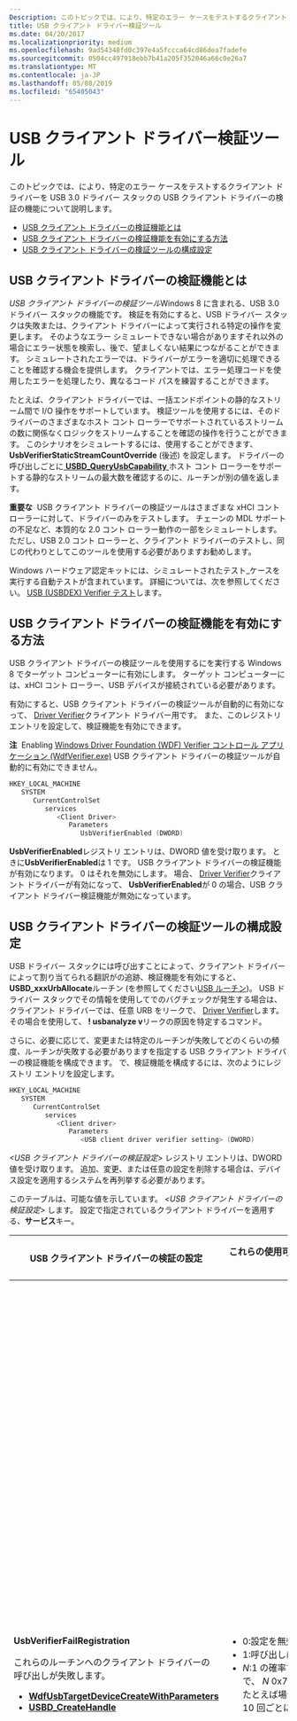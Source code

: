 ```yaml
---
Description: このトピックでは、により、特定のエラー ケースをテストするクライアント ドライバーを USB 3.0 ドライバー スタックの USB クライアント ドライバーの検証の機能について説明します。
title: USB クライアント ドライバー検証ツール
ms.date: 04/20/2017
ms.localizationpriority: medium
ms.openlocfilehash: 9ad54348fd0c397e4a5fccca64cd86dea7fadefe
ms.sourcegitcommit: 0504cc497918ebb7b41a205f352046a66c0e26a7
ms.translationtype: MT
ms.contentlocale: ja-JP
ms.lasthandoff: 05/08/2019
ms.locfileid: "65405043"
---
```

# <a name="usb-client-driver-verifier"></a>USB クライアント ドライバー検証ツール


このトピックでは、により、特定のエラー ケースをテストするクライアント ドライバーを USB 3.0 ドライバー スタックの USB クライアント ドライバーの検証の機能について説明します。

-   [USB クライアント ドライバーの検証機能とは](#what-is-the-usb-client-driver-verifier)
-   [USB クライアント ドライバーの検証機能を有効にする方法](#how-to-enable-the-usb-client-driver-verifier)
-   [USB クライアント ドライバーの検証ツールの構成設定](#configuration-settings-for-the-usb-client-driver-verifier)

## <a name="what-is-the-usb-client-driver-verifier"></a>USB クライアント ドライバーの検証機能とは


*USB クライアント ドライバーの検証ツール*Windows 8 に含まれる、USB 3.0 ドライバー スタックの機能です。 検証を有効にすると、USB ドライバー スタックは失敗または、クライアント ドライバーによって実行される特定の操作を変更します。 そのようなエラー シミュレートできない場合がありますそれ以外の場合にエラー状態を検索し、後で、望ましくない結果につながることができます。 シミュレートされたエラーでは、ドライバーがエラーを適切に処理できることを確認する機会を提供します。 クライアントでは、エラー処理コードを使用したエラーを処理したり、異なるコード パスを練習することができます。

たとえば、クライアント ドライバーでは、一括エンドポイントの静的なストリーム間で I/O 操作をサポートしています。 検証ツールを使用するには、そのドライバーのさまざまなホスト コント ローラーでサポートされているストリームの数に関係なくロジックをストリームすることを確認の操作を行うことができます。 このシナリオをシミュレートするには、使用することができます、 **UsbVerifierStaticStreamCountOverride** (後述) を設定します。 ドライバーの呼び出しごとに[ **USBD\_QueryUsbCapability** ](https://msdn.microsoft.com/library/windows/hardware/hh406230)ホスト コント ローラーをサポートする静的なストリームの最大数を確認するのに、ルーチンが別の値を返します。

**重要な**  USB クライアント ドライバーの検証ツールはさまざまな xHCI コント ローラーに対して、ドライバーのみをテストします。 チェーンの MDL サポートの不足など、本質的な 2.0 コント ローラー動作の一部をシミュレートします。 ただし、USB 2.0 コント ローラーと、クライアント ドライバーのテストし、同じの代わりとしてこのツールを使用する必要がありますお勧めします。

 

Windows ハードウェア認定キットには、シミュレートされたテスト_ケースを実行する自動テストが含まれています。 詳細については、次を参照してください。 [USB (USBDEX) Verifier テスト](https://msdn.microsoft.com/library/windows/hardware/hh998558.aspx)します。

## <a name="how-to-enable-the-usb-client-driver-verifier"></a>USB クライアント ドライバーの検証機能を有効にする方法


USB クライアント ドライバーの検証ツールを使用するにを実行する Windows 8 でターゲット コンピューターに有効にします。 ターゲット コンピューターには、xHCI コント ローラー、USB デバイスが接続されている必要があります。

有効にすると、USB クライアント ドライバーの検証ツールが自動的に有効になって、 [Driver Verifier](https://msdn.microsoft.com/library/windows/hardware/ff545448)クライアント ドライバー用です。 また、このレジストリ エントリを設定して、検証機能を有効にできます。

**注**  Enabling [Windows Driver Foundation (WDF) Verifier コントロール アプリケーション (WdfVerifier.exe)](https://msdn.microsoft.com/library/windows/hardware/ff556129) USB クライアント ドライバーの検証ツールが自動的に有効にできません。

 

```cpp
HKEY_LOCAL_MACHINE
   SYSTEM
      CurrentControlSet
         services
            <Client Driver>
               Parameters
                  UsbVerifierEnabled (DWORD)
```

**UsbVerifierEnabled**レジストリ エントリは、DWORD 値を受け取ります。 ときに**UsbVerifierEnabled**は 1 です。 USB クライアント ドライバーの検証機能が有効になります。 0 はそれを無効にします。 場合、 [Driver Verifier](https://msdn.microsoft.com/library/windows/hardware/ff545448)クライアント ドライバーが有効になって、 **UsbVerifierEnabled**が 0 の場合、USB クライアント ドライバー検証機能が無効になっています。

## <a name="configuration-settings-for-the-usb-client-driver-verifier"></a>USB クライアント ドライバーの検証ツールの構成設定


USB ドライバー スタックには呼び出すことによって、クライアント ドライバーによって割り当てられる翻訳がの追跡、検証機能を有効にすると、 **USBD\_xxxUrbAllocate**ルーチン (を参照してください[USB ルーチン](https://docs.microsoft.com/windows-hardware/drivers/ddi/content/_usbref/#client))。 USB ドライバー スタックでその情報を使用してでのバグチェックが発生する場合は、クライアント ドライバーでは、任意 URB をリークで、 [Driver Verifier](https://msdn.microsoft.com/library/windows/hardware/ff545448)します。 その場合を使用して、 **! usbanalyze v**リークの原因を特定するコマンド。

さらに、必要に応じて、変更または特定のルーチンが失敗してどのくらいの頻度、ルーチンが失敗する必要がありますを指定する USB クライアント ドライバーの検証機能を構成できます。 で、検証機能を構成するには、次のようにレジストリ エントリを設定します。

```cpp
HKEY_LOCAL_MACHINE
   SYSTEM
      CurrentControlSet
         services
            <Client driver>
               Parameters
                  <USB client driver verifier setting> (DWORD)
```

*&lt;USB クライアント ドライバーの検証設定&gt;* レジストリ エントリは、DWORD 値を受け取ります。
追加、変更、または任意の設定を削除する場合は、デバイス設定を適用するシステムを再列挙する必要があります。

このテーブルは、可能な値を示しています。  *&lt;USB クライアント ドライバーの検証設定&gt;* します。 設定で指定されているクライアント ドライバーを適用する、**サービス**キー。

<table>
<colgroup>
<col width="33%" />
<col width="33%" />
<col width="33%" />
</colgroup>
<thead>
<tr class="header">
<th>USB クライアント ドライバーの検証の設定</th>
<th>これらの使用可能な値のいずれかを選択します。</th>
<th>これを使用すると、シミュレートしてください.</th>
</tr>
</thead>
<tbody>
<tr class="odd">
<td><p><strong>UsbVerifierFailRegistration</strong></p>
<p>これらのルーチンへのクライアント ドライバーの呼び出しが失敗します。</p>
<ul>
<li><a href="https://msdn.microsoft.com/library/windows/hardware/hh439428" data-raw-source="[&lt;strong&gt;WdfUsbTargetDeviceCreateWithParameters&lt;/strong&gt;](https://msdn.microsoft.com/library/windows/hardware/hh439428)"><strong>WdfUsbTargetDeviceCreateWithParameters</strong></a></li>
<li><a href="https://msdn.microsoft.com/library/windows/hardware/hh406241" data-raw-source="[&lt;strong&gt;USBD_CreateHandle&lt;/strong&gt;](https://msdn.microsoft.com/library/windows/hardware/hh406241)"><strong>USBD_CreateHandle</strong></a></li>
</ul></td>
<td><ul>
<li>0:設定を無効にします。</li>
<li>1:呼び出しは常に失敗します。</li>
<li><em>N</em>:1 の確率で呼び出しに失敗した/<em>N</em>ここで、 <em>N</em> 0x7FF に 1 の間の 16 進値です。 たとえば場合、 <em>N</em> 10。 呼び出しでは、10 回ごとに 1 回が失敗します。</li>
</ul></td>
<td><p><strong>クライアント ドライバーの登録に失敗しました。</strong></p>
<p>基になるドライバー スタックの登録に、クライアント ドライバーの初期化タスクの 1 つです。 いくつかの後続の呼び出しで、登録が必要です。</p>
<p>たとえば、クライアント ドライバーが呼び出す<a href="https://msdn.microsoft.com/library/windows/hardware/hh406241" data-raw-source="[&lt;strong&gt;USBD_CreateHandle&lt;/strong&gt;](https://msdn.microsoft.com/library/windows/hardware/hh406241)"> <strong>USBD_CreateHandle</strong> </a>登録します。 たとえば、ドライバーには、ルーチンが常に STATUS_SUCCESS を返し、エラーを処理するコードを実装していないことが前提としていますのでご注意ください。 ルーチンがエラー NTSTATUS コードを返した場合、ドライバーできます誤ってエラーを無視して USBD 無効なハンドルを使用して、後続の呼び出しを続行します。</p>
<p>設定を使用すると、コード パスの障害をテストすることができるため、呼び出しが失敗することができます。</p>
<p>登録に失敗したときに、クライアント ドライバーの動作が必要です。</p>
<ul>
<li><p>ドライバーでは引き続き通常どおりに機能を必要はありません。</p></li>
<li><p>ドライバーがシステム クラッシュが発生するかによってこのエラーを無視する選択が応答しなくなるいない必要があります。</p></li>
</ul></td>
</tr>
<tr class="even">
<td><p><strong>UsbVerifierFailChainedMdlSupport</strong></p>
<p>これらのルーチンへのクライアント ドライバーの呼び出しが失敗した呼び出し元で GUID_USB_CAPABILITY_CHAINED_MDLS が成功したとき、 <em>CapabilityType</em>パラメーター。</p>
<ul>
<li><a href="https://msdn.microsoft.com/library/windows/hardware/hh406230" data-raw-source="[&lt;strong&gt;USBD_QueryUsbCapability&lt;/strong&gt;](https://msdn.microsoft.com/library/windows/hardware/hh406230)"><strong>USBD_QueryUsbCapability</strong></a></li>
<li><a href="https://msdn.microsoft.com/library/windows/hardware/hh439434" data-raw-source="[&lt;strong&gt;WdfUsbTargetDeviceQueryUsbCapability&lt;/strong&gt;](https://msdn.microsoft.com/library/windows/hardware/hh439434)"><strong>WdfUsbTargetDeviceQueryUsbCapability</strong></a></li>
</ul></td>
<td><ul>
<li>0:設定を無効にします。</li>
<li>1:呼び出しは常に失敗します。</li>
<li><em>N</em>:1 の確率で呼び出しに失敗した/<em>N</em>ここで、 <em>N</em> 0x7FF に 1 の間の 16 進値です。 たとえば場合、 <em>N</em> 10。 呼び出しでは、10 回ごとに 1 回が失敗します。</li>
</ul></td>
<td><p><strong>サポートされていないホスト コント ローラーとの通信には、MDLs がチェーンされています。</strong></p>
<p>クライアント ドライバーに送信するチェーン MDLs (を参照してください<a href="https://msdn.microsoft.com/library/windows/hardware/ff565421" data-raw-source="[MDL](https://msdn.microsoft.com/library/windows/hardware/ff565421)">MDL</a>)、USB ドライバー スタックとホスト コント ローラーはそれらでサポートする必要があります。</p>
<p>この設定では、クライアント ドライバーがサポートしていないホスト コント ローラーに接続されているデバイスに連鎖 MDL 要求を送信するときに実行されるコードをテストできます。 ホスト コント ローラーが連鎖 MDLs をサポートするかどうかに関係なく、呼び出しが失敗します。</p>
<p>USB ドライバー スタック内のチェーンの MDLs サポートの詳細については、次を参照してください。<a href="how-to-send-chained-mdls.md" data-raw-source="[How to Send Chained MDLs](how-to-send-chained-mdls.md)">チェーン MDLs の送信方法</a>します。</p>
<p>ホスト コント ローラーがサポートされていないときに必要なクライアント ドライバーの動作は、MDLs を連結します。</p>
<ul>
<li><p>I/O の転送を連鎖 MDLs を使用せず実行を継続、ドライバーが必要です。 これにより、ことを確認することも、これらのコント ローラーはサポートされないために、ドライバーが USB 2.0 ホスト コント ローラーで動作する MDLs をチェーンします。</p></li>
<li><p>ドライバーがシステム クラッシュが発生するかによってこのエラーを無視する選択が応答しなくなるいない必要があります。</p></li>
</ul></td>
</tr>
<tr class="odd">
<td><p><strong>UsbVerifierFailStaticStreamsSupport</strong></p>
<p>これらのルーチンへのクライアント ドライバーの呼び出しが失敗した呼び出し元で GUID_USB_CAPABILITY_STATIC_STREAMS が成功したとき、 <em>CapabilityType</em>パラメーター。</p>
<ul>
<li><a href="https://msdn.microsoft.com/library/windows/hardware/hh406230" data-raw-source="[&lt;strong&gt;USBD_QueryUsbCapability&lt;/strong&gt;](https://msdn.microsoft.com/library/windows/hardware/hh406230)"><strong>USBD_QueryUsbCapability</strong></a></li>
<li><a href="https://msdn.microsoft.com/library/windows/hardware/hh439434" data-raw-source="[&lt;strong&gt;WdfUsbTargetDeviceQueryUsbCapability&lt;/strong&gt;](https://msdn.microsoft.com/library/windows/hardware/hh439434)"><strong>WdfUsbTargetDeviceQueryUsbCapability</strong></a></li>
</ul></td>
<td><ul>
<li>0:設定を無効にします。</li>
<li>1:呼び出しは常に失敗します。</li>
<li><em>N</em>:1 の確率で呼び出しに失敗した/<em>N</em>ここで、 <em>N</em> 0x7FF に 1 の間の 16 進値です。 たとえば場合、 <em>N</em> 10。 呼び出しには、10 回ごとに 1 回は失敗します。</li>
</ul></td>
<td><p><strong>静的なストリームをサポートしないホスト コント ローラーと通信します。</strong></p>
<p>クライアント ドライバーの一括エンドポイント静的ストリーム間で I/O の転送を送信するためには、ホスト コント ローラーは、ストリームをサポートする必要があります。</p>
<p>場合は、デバイスは、ストリームをサポートしないホスト コント ローラーに接続し、ドライバーがストリーム I/O の転送を実行して、それらの転送は失敗します。 この設定では、このようなエラーが発生した場合、コードをテストできます。</p>
<p>ホスト コント ローラーは静的なストリームをサポートしていない場合、クライアント ドライバーの動作が必要です。</p>
<ul>
<li><p>クライアント ドライバーは、ストリームをサポートしていない xHCI コント ローラーを使用する場合、デバイスは、一括のストリームが有効なエンドポイントを使用せずに作業できる必要があります。</p></li>
<li><p>ドライバーがシステム クラッシュが発生するかによってこのエラーを無視する選択が応答しなくなるいない必要があります。</p></li>
</ul></td>
</tr>
<tr class="even">
<td><p><strong>UsbVerifierStaticStreamCountOverride</strong></p>
受信した値を変更、 <em>OutputBuffer</em> GUID_USB_CAPABILITY_STATIC_STREAMS でこれらのルーチンへのクライアントの呼び出し時にパラメーター。
<ul>
<li><a href="https://msdn.microsoft.com/library/windows/hardware/hh406230" data-raw-source="[&lt;strong&gt;USBD_QueryUsbCapability&lt;/strong&gt;](https://msdn.microsoft.com/library/windows/hardware/hh406230)"><strong>USBD_QueryUsbCapability</strong></a></li>
<li><a href="https://msdn.microsoft.com/library/windows/hardware/hh439434" data-raw-source="[&lt;strong&gt;WdfUsbTargetDeviceQueryUsbCapability&lt;/strong&gt;](https://msdn.microsoft.com/library/windows/hardware/hh439434)"><strong>WdfUsbTargetDeviceQueryUsbCapability</strong></a></li>
</ul>
<p><em>OutputBuffer</em>値は、ホスト コント ローラーをサポートする静的なストリームの最大数を示します。</p></td>
<td><ul>
<li>0:設定を無効にします。</li>
<li>1:検証方法の選択、 <em>OutputBuffer</em>値をランダムにします。 この値は、ストレス テストのための便利な<em>OutputBuffer</em>値は繰り返されません、呼び出しは複数のバリエーションでテストします。</li>
<li><p><em>N</em>:指定します、 <em>OutputBuffer</em>値。</p>
<p>フラグが有効な場合<em>N</em>値、 <em>N</em> USB ドライバー スタックをサポートするストリームの最大数より小さくなければなりません。 そのため、このフラグを設定する前にする必要がありますが取得した正常な呼び出しによって実際の値。</p>
<p>場合<em>N</em>が最大数よりも大きい、ストリームの設定は無視されます。</p></li>
</ul></td>
<td><p><strong>ストリームの最大数の異なる値をサポートしており、さまざまなホスト コント ローラーとの通信をします。</strong></p>
<p>この設定を使用するには、そのドライバーのさまざまなホスト コント ローラーでサポートされているストリームの数に関係なくロジックをストリームすることを確認の操作を行うことができます。</p>
<p>I/O の転送に使用できるストリームの数は、ホスト コント ローラーをサポートするストリームの数によって制限されます。</p>
<p>クライアント ドライバーで静的なストリームをサポートする方法については、次を参照してください。 <a href="how-to-open-streams-in-a-usb-endpoint.md" data-raw-source="[How to Open and Close Static Streams in a USB Bulk Endpoint](how-to-open-streams-in-a-usb-endpoint.md)">USB 一括エンドポイントで静的ストリームを開くおよび閉じる方法</a>します。</p>
<p>ホスト コント ローラーは、エンドポイントよりも少ないストリームをサポートしている場合、クライアント ドライバーの動作が必要です。</p>
<ul>
<li><p>ストリーム数が少ないデータの転送を実行するクライアント ドライバーを選択できます。</p></li>
<li><p>ドライバーがシステム クラッシュが発生するかによってこのエラーを無視する選択が応答しなくなるいない必要があります。</p></li>
</ul></td>
</tr>
<tr class="odd">
<td><p><strong>UsbVerifierFailEnableStaticStreams</strong></p>
<p>クライアント ドライバーの静的なストリームのオープン要求 (URB_FUNCTION_OPEN_STATIC_STREAMS) は失敗します。</p></td>
<td><ul>
<li>0:設定を無効にします。</li>
<li>1:要求は常に失敗します。</li>
<li><em>N</em>:1 の確率で、要求は失敗/<em>N</em>ここで、 <em>N</em> 0x7FF に 1 の間の 16 進値です。 たとえば場合、 <em>N</em> 10。 要求では、10 回ごとに 1 回が失敗します。</li>
</ul>
<div class="alert">
<strong>注</strong>場合、開いている静的ストリーム要求が失敗した前回の呼び出し<a href="https://msdn.microsoft.com/library/windows/hardware/hh406230" data-raw-source="[&lt;strong&gt;USBD_QueryUsbCapability&lt;/strong&gt;](https://msdn.microsoft.com/library/windows/hardware/hh406230)"> <strong>USBD_QueryUsbCapability</strong> </a>または<a href="https://msdn.microsoft.com/library/windows/hardware/hh439434" data-raw-source="[&lt;strong&gt;WdfUsbTargetDeviceQueryUsbCapability&lt;/strong&gt;](https://msdn.microsoft.com/library/windows/hardware/hh439434)"> <strong>WdfUsbTargetDeviceQueryUsbCapability</strong> </a>できませんでした。
</div>
<div>
 
</div></td>
<td><p><strong>要求が静的なストリームをサポートするホスト コント ローラーとの通信は、その他の理由で失敗します。</strong></p>
<p>たとえば、デバイスは、ストリームをサポートするホスト コント ローラーに接続されます。 クライアント ドライバーでは、ホスト コント ローラーでサポートされているストリームの最大数を超える数 (ストリームを開く) の要求を開いているストリームを送信します。 USB ドライバー スタックは、このような要求は失敗します。</p>
<p>この設定を使用すると、エラー処理コードを開いているストリーム要求の失敗をテストできます。</p>
<p>オープン ストリーム要求が失敗した場合、クライアント ドライバーの動作が必要です。</p>
<ul>
<li><p>ドライバーでは引き続き通常どおりに機能を必要はありません。</p></li>
<li><p>ドライバーがシステム クラッシュが発生するかによってこのエラーを無視する選択が応答しなくなるいない必要があります。</p></li>
</ul></td>
</tr>
</tbody>
</table>

 

## <a name="related-topics"></a>関連トピック
[**USBD\_CreateHandle**](https://msdn.microsoft.com/library/windows/hardware/hh406241)  
[**USBD\_QueryUsbCapability**](https://msdn.microsoft.com/library/windows/hardware/hh406230)  
[USB 一括エンドポイントでのオープンとクローズの静的なストリームする方法](how-to-open-streams-in-a-usb-endpoint.md)  
[連鎖 MDLs を送信する方法](how-to-send-chained-mdls.md)  
[USB の診断結果とテスト ガイド](usb-driver-testing-guide.md)  



